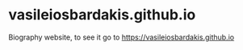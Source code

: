 # vasileiosbardakis.github.io
Biography website, to see it go to https://vasileiosbardakis.github.io
